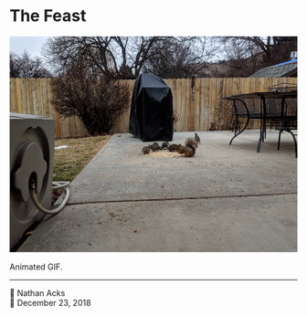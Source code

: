 # The Feast

![Squirrels and quail eating peanuts and bird seed on a patio in winter](assets/91b1b0b235b903fc1fe1f36695155ee8.webp)

Animated GIF.

- - - -

<span aria-hidden="true">👤</span> Nathan Acks  
<span aria-hidden="true">📅</span> December 23, 2018
